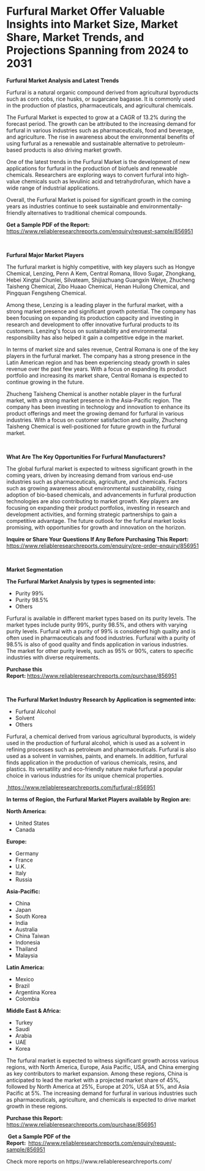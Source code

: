 <p><h1>Furfural Market Offer Valuable Insights into Market Size, Market Share, Market Trends, and Projections Spanning from 2024 to 2031</h1></p><p><strong>Furfural Market Analysis and Latest Trends</strong></p>
<p><p>Furfural is a natural organic compound derived from agricultural byproducts such as corn cobs, rice husks, or sugarcane bagasse. It is commonly used in the production of plastics, pharmaceuticals, and agricultural chemicals.</p><p>The Furfural Market is expected to grow at a CAGR of 13.2% during the forecast period. The growth can be attributed to the increasing demand for furfural in various industries such as pharmaceuticals, food and beverage, and agriculture. The rise in awareness about the environmental benefits of using furfural as a renewable and sustainable alternative to petroleum-based products is also driving market growth.</p><p>One of the latest trends in the Furfural Market is the development of new applications for furfural in the production of biofuels and renewable chemicals. Researchers are exploring ways to convert furfural into high-value chemicals such as levulinic acid and tetrahydrofuran, which have a wide range of industrial applications.</p><p>Overall, the Furfural Market is poised for significant growth in the coming years as industries continue to seek sustainable and environmentally-friendly alternatives to traditional chemical compounds.</p></p>
<p><strong>Get a Sample PDF of the Report:&nbsp;</strong> <a href="https://www.reliableresearchreports.com/enquiry/request-sample/856951">https://www.reliableresearchreports.com/enquiry/request-sample/856951</a></p>
<p>&nbsp;</p>
<p><strong>Furfural Major Market Players</strong></p>
<p><p>The furfural market is highly competitive, with key players such as Hongye Chemical, Lenzing, Penn A Kem, Central Romana, Illovo Sugar, Zhongkang, Hebei Xingtai Chunlei, Silvateam, Shijiazhuang Guangxin Weiye, Zhucheng Taisheng Chemical, Zibo Huaao Chemical, Henan Huilong Chemical, and Pingquan Fengsheng Chemical.</p><p>Among these, Lenzing is a leading player in the furfural market, with a strong market presence and significant growth potential. The company has been focusing on expanding its production capacity and investing in research and development to offer innovative furfural products to its customers. Lenzing's focus on sustainability and environmental responsibility has also helped it gain a competitive edge in the market.</p><p>In terms of market size and sales revenue, Central Romana is one of the key players in the furfural market. The company has a strong presence in the Latin American region and has been experiencing steady growth in sales revenue over the past few years. With a focus on expanding its product portfolio and increasing its market share, Central Romana is expected to continue growing in the future.</p><p>Zhucheng Taisheng Chemical is another notable player in the furfural market, with a strong market presence in the Asia-Pacific region. The company has been investing in technology and innovation to enhance its product offerings and meet the growing demand for furfural in various industries. With a focus on customer satisfaction and quality, Zhucheng Taisheng Chemical is well-positioned for future growth in the furfural market.</p></p>
<p>&nbsp;</p>
<p><strong>What Are The Key Opportunities For Furfural Manufacturers?</strong></p>
<p><p>The global furfural market is expected to witness significant growth in the coming years, driven by increasing demand from various end-use industries such as pharmaceuticals, agriculture, and chemicals. Factors such as growing awareness about environmental sustainability, rising adoption of bio-based chemicals, and advancements in furfural production technologies are also contributing to market growth. Key players are focusing on expanding their product portfolios, investing in research and development activities, and forming strategic partnerships to gain a competitive advantage. The future outlook for the furfural market looks promising, with opportunities for growth and innovation on the horizon.</p></p>
<p><strong>Inquire or Share Your Questions If Any Before Purchasing This Report:</strong> <a href="https://www.reliableresearchreports.com/enquiry/pre-order-enquiry/856951">https://www.reliableresearchreports.com/enquiry/pre-order-enquiry/856951</a></p>
<p>&nbsp;</p>
<p><strong>Market Segmentation</strong></p>
<p><strong>The Furfural Market Analysis by types is segmented into:</strong></p>
<p><ul><li>Purity 99%</li><li>Purity 98.5%</li><li>Others</li></ul></p>
<p><p>Furfural is available in different market types based on its purity levels. The market types include purity 99%, purity 98.5%, and others with varying purity levels. Furfural with a purity of 99% is considered high quality and is often used in pharmaceuticals and food industries. Furfural with a purity of 98.5% is also of good quality and finds application in various industries. The market for other purity levels, such as 95% or 90%, caters to specific industries with diverse requirements.</p></p>
<p><strong>Purchase this Report:&nbsp;</strong><a href="https://www.reliableresearchreports.com/purchase/856951">https://www.reliableresearchreports.com/purchase/856951</a></p>
<p>&nbsp;</p>
<p><strong>The Furfural Market Industry Research by Application is segmented into:</strong></p>
<p><ul><li>Furfural Alcohol</li><li>Solvent</li><li>Others</li></ul></p>
<p><p>Furfural, a chemical derived from various agricultural byproducts, is widely used in the production of furfural alcohol, which is used as a solvent in refining processes such as petroleum and pharmaceuticals. Furfural is also used as a solvent in varnishes, paints, and enamels. In addition, furfural finds application in the production of various chemicals, resins, and plastics. Its versatility and eco-friendly nature make furfural a popular choice in various industries for its unique chemical properties.</p></p>
<p><a href="https://www.reliableresearchreports.com/furfural-r856951">&nbsp;https://www.reliableresearchreports.com/furfural-r856951</a></p>
<p><strong>In terms of Region, the Furfural Market Players available by Region are:</strong></p>
<p>
    <p> <strong> North America: </strong>
        <ul>
            <li>United States</li>
            <li>Canada</li>
        </ul>
        </p> 
    <p> <strong> Europe: </strong>
        <ul>
            <li>Germany</li>
            <li>France</li>
            <li>U.K.</li>
            <li>Italy</li>
            <li>Russia</li>
        </ul>
        </p> 
    <p> <strong> Asia-Pacific: </strong>
        <ul>
            <li>China</li>
            <li>Japan</li>
            <li>South Korea</li>
            <li>India</li>
            <li>Australia</li>
            <li>China Taiwan</li>
            <li>Indonesia</li>
            <li>Thailand</li>
            <li>Malaysia</li>
        </ul>
        </p> 
    <p> <strong> Latin America: </strong>
        <ul>
            <li>Mexico</li>
            <li>Brazil</li>
            <li>Argentina Korea</li>
            <li>Colombia</li>
        </ul>
        </p> 
    <p> <strong> Middle East & Africa: </strong>
        <ul>
            <li>Turkey</li>
            <li>Saudi</li>
            <li>Arabia</li>
            <li>UAE</li>
            <li>Korea</li>
        </ul>
    </p>
    </p>
<p><p>The furfural market is expected to witness significant growth across various regions, with North America, Europe, Asia Pacific, USA, and China emerging as key contributors to market expansion. Among these regions, China is anticipated to lead the market with a projected market share of 45%, followed by North America at 25%, Europe at 20%, USA at 5%, and Asia Pacific at 5%. The increasing demand for furfural in various industries such as pharmaceuticals, agriculture, and chemicals is expected to drive market growth in these regions.</p></p>
<p><strong>Purchase this Report: </strong><a href="https://www.reliableresearchreports.com/purchase/856951">https://www.reliableresearchreports.com/purchase/856951</a></p>
<p>&nbsp;<strong>Get a Sample PDF of the Report:&nbsp;&nbsp;</strong><a href="https://www.reliableresearchreports.com/enquiry/request-sample/856951">https://www.reliableresearchreports.com/enquiry/request-sample/856951</a></p>
<p><strong></strong></p>
<p>Check more reports on https://www.reliableresearchreports.com/</p>